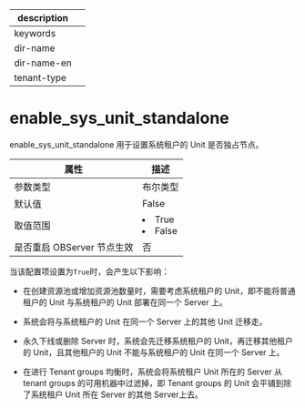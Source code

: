 |description||
|---|---|
|keywords||
|dir-name||
|dir-name-en||
|tenant-type||

# enable_sys_unit_standalone 

enable_sys_unit_standalone 用于设置系统租户的 Unit 是否独占节点。


|      **属性**      |                                                 **描述**                                                 |
|------------------|--------------------------------------------------------------------------------------------------------|
| 参数类型             | 布尔类型                |
| 默认值              | False               |
| 取值范围             | <li> True   <li> False    |
| 是否重启 OBServer 节点生效 | 否                   |



当该配置项设置为`True`时，会产生以下影响：

* 在创建资源池或增加资源池数量时，需要考虑系统租户的 Unit，即不能将普通租户的 Unit 与系统租户的 Unit 部署在同一个 Server 上。

  

* 系统会将与系统租户的 Unit 在同一个 Server 上的其他 Unit 迁移走。

  

* 永久下线或删除 Server 时，系统会先迁移系统租户的 Unit，再迁移其他租户的 Unit，且其他租户的 Unit 不能与系统租户的 Unit 在同一个 Server 上。

  

* 在进行 Tenant groups 均衡时，系统会将系统租户 Unit 所在的 Server 从 tenant groups 的可用机器中过滤掉，即 Tenant groups 的 Unit 会平铺到除了系统租户 Unit 所在 Server 的其他 Server上去。

  



